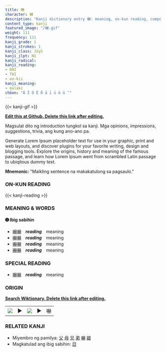 ```yaml
---
title: 嚇
character: 嚇
description: "Kanji dictionary entry 嚇: meaning, on-kun reading, compounds, origin, related kanji"
content_type: kanji
featured_image: "/嚇.gif"
weight: 111
frequency: 111
kanji_grade: 1
kanji_strokes: 1
kanji_class: Jōyō
kanji_jlpt: N1
kanji_radical: 
kanji_reading: 
- DAI
- TAI
- oo-kii
kanji_meaning:
- malaki
chōon: "Ā Ī Ū Ē Ō ā ī ū ē ō ’"
---
```

[//]: # (Don't edit the line below. Kanji animated GIF code is automatically generated.)
{{< kanji-gif >}}

[//]: # (Edit below this line.)

**[Edit this at Github. Delete this link after editing.](https://github.com/tim0g/tim/tree/main/content/kanji/嚇/index.md)**

Magsulat dito ng introduction tungkol sa kanji. Mga opinions, impressions, suggestions, trivia, ang kung ano-ano pa.

Generate Lorem Ipsum placeholder text for use in your graphic, print and web layouts, and discover plugins for your favorite writing, design and blogging tools. Explore the origins, history and meaning of the famous passage, and learn how Lorem Ipsum went from scrambled Latin passage to ubiqitous dummy text.
 
**Mnemonic:** "Maikling sentence na makakatulong sa pagsaulo."

### ON-KUN READING

[//]: # (Don't edit the line below. ON-KUN READING code is automatically generated.)
{{< kanji-reading >}}

### MEANING & WORDS

#### ➊ **Ibig sabihin**
  - [嚇](../嚇)[嚇](../嚇)　***reading***　meaning
  - [嚇](../嚇)[嚇](../嚇)　***reading***　meaning
  - [嚇](../嚇)[嚇](../嚇)　***reading***　meaning
  - [嚇](../嚇)[嚇](../嚇)　***reading***　meaning

### SPECIAL READING
  - [嚇](../嚇)[嚇](../嚇)　***reading***　meaning

### ORIGIN

**[Search Wiktionary. Delete this link after editing.](https://wiktionary.org/wiki/嚇)**
<table class="kanji-table"><tr><td>
<img src="60px-嚇-bronze.svg.png">
</td><td>▶</td><td>
<img src="60px-嚇-oracle.svg.png">
</td><td>▶</td>
<td class="kanji-origin">嚇</td>
</tr></table>

### RELATED KANJI
- Miyembro ng pamilya: [父](../父) [母](../母) [兄](../兄) [弟](../弟) [嚇](../嚇) [娘](../娘)
- Magkatulad ang ibig sabihin: [日](../日)
